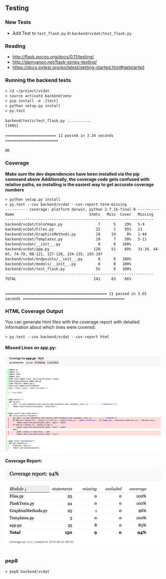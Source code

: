 ## Testing

### New Tests
* Add Test to `test_flask.py` in `backend/vcdat/test_flask.py`

### Reading
* http://flask.pocoo.org/docs/0.11/testing/
* http://damyanon.net/flask-series-testing/
* https://docs.pytest.org/en/latest/getting-started.html#getstarted

### Running the backend tests 

    > cd ~/project/vcdat
    > source activate backend/venv
    > pip install -e .[test]
    > python setup.py install
    > py.test
    
    backend/tests/test_flask.py ...........                            [100%]

    ======================= 11 passed in 3.24 seconds ========================

    OK
    
### Coverage

__Make sure the dev dependencies have been installed via the pip command above__
__Additionally, the coverage code gets confused with relative paths, so installing is the easiest way to get accurate coverage numbers__

    > python setup.py install
    > py.test --cov backend/vcdat --cov-report term-missing
    ---------- coverage: platform darwin, python 2.7.15-final-0 ----------
    Name                                  Stmts   Miss  Cover   Missing
    -------------------------------------------------------------------
    backend/vcdat/Colormaps.py                7      5    29%   5-9
    backend/vcdat/Files.py                   22      1    95%   21
    backend/vcdat/GraphicsMethods.py         19     19     0%   1-44
    backend/vcdat/Templates.py               10      7    30%   5-11
    backend/vcdat/__init__.py                 0      0   100%
    backend/vcdat/app.py                    128     51    60%   31-34, 44-65, 74-79, 88-121, 127-128, 134-135, 193-197
    backend/vcdat/endpoints/__init__.py       0      0   100%
    backend/vcdat/models/__init__.py          0      0   100%
    backend/vcdat/test_flask.py              55      0   100%
    -------------------------------------------------------------------
    TOTAL                                   241     83    66%


    ============================================== 11 passed in 3.65 seconds ==============================================

### HTML Coverage Output

You can generate html files with the coverage report with detailed information about which lines were covered:

    > py.test --cov backend/vcdat --cov-report html

#### Missed Lines on app.py:

![app.py output](https://github.com/pawpepe/media/blob/master/Screen%20Shot%202016-08-22%20at%208.56.55%20AM.png)

#### Coverage Report:

![coverageReport](https://github.com/pawpepe/media/blob/master/Screen%20Shot%202016-08-22%20at%209.06.15%20AM.png)

### pep8

    > pep8 backend/vcdat
